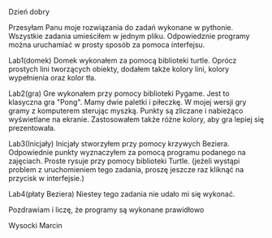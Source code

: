 Dzień dobry

Przesyłam Panu moje rozwiązania do zadań wykonane w pythonie.
Wszystkie zadania umieściłem w jednym pliku. Odpowiedznie programy można uruchamiać w prosty sposób za pomoca interfejsu.

Lab1(domek)
Domek wykonałem za pomocą biblioteki turtle. Oprócz prostych lini tworzących obiekty, dodałem także kolory lini, kolory wypełnienia oraz kolor tła.

Lab2(gra)
Gre wykonałem przy pomocy biblioteki Pygame. Jest to klasyczna gra "Pong". Mamy dwie paletki i piłeczkę. W mojej wersji gry gramy z komputerem sterując myszką.
Punkty są zliczane i nabieżąco wyświetlane na ekranie. Zastosowałem także różne kolory, aby gra lepiej się prezentowała.

Lab3(Inicjały)
Inicjały stworzyłem przy pomocy krzywych Beziera. Odpowiednie punkty wyznaczyłem za pomocą programu podanego na zajęciach. Proste rysuje przy pomocy biblioteki Turtle.
(jeżeli wystąpi problem z uruchomieniem tego zadania, proszę jeszcze raz kliknąć na przycisk w interfejsie.)

Lab4(płaty Beziera)
Niestey tego zadania nie udało mi się wykonać.

Pozdrawiam i liczę, że programy są wykonane prawidłowo

Wysocki Marcin

